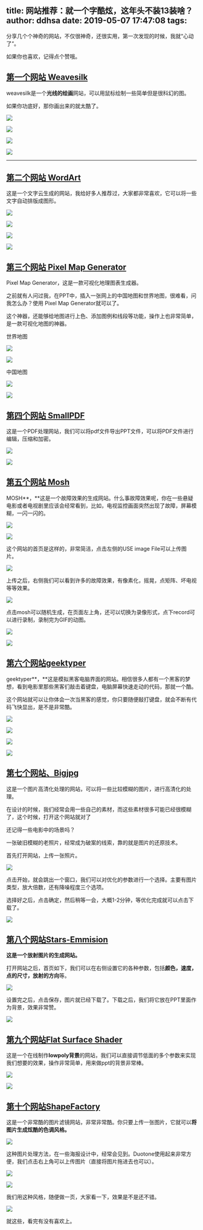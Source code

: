 title: 网站推荐：就一个字酷炫，这年头不装13装啥？
author: ddhsa
date: 2019-05-07 17:47:08
tags:
---
分享几个个神奇的网站，不仅很神奇，还很实用，第一次发现的时候，我就“心动了”。

如果你也喜欢，记得点个赞哦。

  

[第一个网站 Weavesilk](https://link.zhihu.com/?target=http%3A//weavesilk.com/)
-------------------------------------------------------------------------

weavesilk是一个**光线的绘画**网站，可以用鼠标绘制一些简单但是很科幻的图。

如果你功底好，那你画出来的就太酷了。

![](https://pic2.zhimg.com/v2-3f113ce114cd38c103605a542679783d_b.gif)

![](https://pic2.zhimg.com/v2-3f113ce114cd38c103605a542679783d_b.gif)

  

![](https://pic2.zhimg.com/v2-6a099957ba570e5bd3a0d164639336b1_b.jpg)

![](https://pic2.zhimg.com/80/v2-6a099957ba570e5bd3a0d164639336b1_hd.jpg)

  

---

[第二个网站 WordArt](https://link.zhihu.com/?target=https%3A//wordart.com/)
----------------------------------------------------------------------

  

这是一个文字云生成的网站，我给好多人推荐过，大家都非常喜欢，它可以将一些文字自动排版成图形。

  

![](https://pic2.zhimg.com/v2-631cdb95984dfaaed5dd79f9c763a6f1_b.jpg)

![](https://pic2.zhimg.com/80/v2-631cdb95984dfaaed5dd79f9c763a6f1_hd.jpg)

![](https://pic3.zhimg.com/v2-a7cb81e04b0e2a203af9f3275e307e62_b.jpg)

![](https://pic3.zhimg.com/80/v2-a7cb81e04b0e2a203af9f3275e307e62_hd.jpg)

  

  

[第三个网站 Pixel Map Generator](https://link.zhihu.com/?target=https%3A//pixelmap.amcharts.com/)
--------------------------------------------------------------------------------------------

  

Pixel Map Generator，这是一款可视化地理图表生成器。

之前就有人问过我，在PPT中，插入一张网上的中国地图和世界地图，很难看，问我怎么办？使用 Pixel Map Generator就可以了。

这个神器，还能够给地图进行上色、添加图例和线段等功能，操作上也非常简单，是一款可视化地图的神器。

世界地图

![](https://pic3.zhimg.com/v2-f1af571c3a3fe9865c30eede9f186dc6_b.jpg)

![](https://pic3.zhimg.com/80/v2-f1af571c3a3fe9865c30eede9f186dc6_hd.jpg)

中国地图

![](https://pic3.zhimg.com/v2-810c22db912cbb321a4f1fe3828b2d42_b.jpg)

![](https://pic3.zhimg.com/80/v2-810c22db912cbb321a4f1fe3828b2d42_hd.jpg)

  

[第四个网站 SmallPDF](https://link.zhihu.com/?target=https%3A//smallpdf.com/)
------------------------------------------------------------------------

  

这是一个PDF处理网站，我们可以将pdf文件导出PPT文件，可以将PDF文件进行编辑，压缩和加密。

  

![](https://pic3.zhimg.com/v2-bca5f1a07b74e3a056a9f89d98608cbe_b.jpg)

![](https://pic3.zhimg.com/80/v2-bca5f1a07b74e3a056a9f89d98608cbe_hd.jpg)

  

  
[第五个网站 Mosh](https://link.zhihu.com/?target=https%3A//getmosh.io/)
---------------------------------------------------------------------

  

MOSH**，**这是一个故障效果的生成网站。什么事故障效果呢，你在一些悬疑电影或者电视剧里应该会经常看到，比如，电视监控画面突然出现了故障，屏幕模糊，一闪一闪的。

  

![](https://pic2.zhimg.com/v2-ccba9bfcac94d9b945f1cb024dd8058d_b.gif)

![](https://pic2.zhimg.com/v2-ccba9bfcac94d9b945f1cb024dd8058d_b.jpg)

  
这个网站的首页是这样的，非常简洁，点击左侧的USE image File可以上传图片。

  

![](https://pic1.zhimg.com/v2-1935bafbf1a103f008b37a23e2f97934_b.jpg)

  
上传之后，右侧我们可以看到许多的故障效果，有像素化，摇晃，点矩阵、坏电视等等效果。

  

![](https://pic2.zhimg.com/v2-f0fc07010eba18e74c0966ba689aabdd_b.jpg)

  

点击mosh可以随机生成，在页面左上角，还可以切换为录像形式，点下record可以进行录制，录制完为GIF的动图。

![](https://pic4.zhimg.com/v2-99fefa0ce06ef54b6ff2a0ba3f062eb7_b.gif)

![](https://pic4.zhimg.com/v2-99fefa0ce06ef54b6ff2a0ba3f062eb7_b.jpg)

  

[第六个网站geektyper](https://link.zhihu.com/?target=http%3A//geektyper.com/)
------------------------------------------------------------------------

geektyper**，**这是模拟黑客电脑界面的网站。相信很多人都有一个黑客的梦想，看到电影里那些黑客们敲击着键盘，电脑屏幕快速走动的代码，那就一个酷。

  

这个网站就可以让你体会一次当黑客的感觉，你只要随便敲打键盘，就会不断有代码飞快显出，是不是非常酷。

  

![](https://pic1.zhimg.com/v2-dce2b93d851a2fe9fa028cb9e77397bc_b.gif)

![](https://pic1.zhimg.com/v2-dce2b93d851a2fe9fa028cb9e77397bc_b.jpg)

  

![](https://pic1.zhimg.com/v2-ae564615e2127873e4c64a8de74a5398_b.gif)

![](https://pic1.zhimg.com/v2-ae564615e2127873e4c64a8de74a5398_b.jpg)

  
  
  
[第七个网站、Bigjpg](https://link.zhihu.com/?target=http%3A//bigjpg.com/)
----------------------------------------------------------------------------

  
这是一个图片高清化处理的网站，可以将一些比较模糊的图片，进行高清化的处理。

在设计的时候，我们经常会用一些自己的素材，而这些素材很多可能已经很模糊了，这个时候，打开这个网站就对了

  

还记得一些电影中的场景吗？

一张破旧模糊的老照片，经常成为破案的线索，靠的就是图片的还原技术。

首先打开网站，上传一张照片。

  

![](https://pic3.zhimg.com/v2-f4f34c66f9e309b26d44fec7e271e042_b.jpg)

  

点击开始，就会跳出一个窗口，我们可以对优化的参数进行一个选择。主要有图片类型，放大倍数，还有降噪程度三个选项。

  
选择好之后，点击确定，然后稍等一会，大概1-2分钟，等优化完成就可以点击下载了。

![](https://pic2.zhimg.com/v2-ce3e23302822eb7276117112ff86bded_b.jpg)

  

[第八个网站Stars-Emmision](https://link.zhihu.com/?target=https%3A//wangyasai.github.io/Stars-Emmision/)
---------------------------------------------------------------------------------------------------

  

**这是一个放射图片的生成网站。**

打开网站之后，首页如下，我们可以在右侧设置它的各种参数，包括**颜色，速度，点的尺寸，放射的方向**等。

![](https://pic3.zhimg.com/v2-e114ab19ce65dd64f1ee04c06dfb829a_b.jpg)

  
设置完之后，点击保存，图片就已经下载了。下载之后，我们将它放在PPT里面作为背景，效果非常赞。

  

![](https://pic2.zhimg.com/v2-1f7fb0a81142d9c459b53fc9fbd3824d_b.jpg)

  

[第九个网站Flat Surface Shader](https://link.zhihu.com/?target=http%3A//matthew.wagerfield.com/flat-surface-shader/)
---------------------------------------------------------------------------------------------------------------

  

这是一个在线制作**lowpoly背景**的网站，我们可以直接调节低面的多个参数来实现我们想要的效果，操作非常简单，用来做ppt的背景非常棒。

  

![](https://pic2.zhimg.com/v2-f4476e7fb964af8eade3dc62a875f5e9_b.gif)

![](https://pic2.zhimg.com/v2-f4476e7fb964af8eade3dc62a875f5e9_b.jpg)

  

[第十个网站ShapeFactory](https://link.zhihu.com/?target=https%3A//shapefactory.co/)
------------------------------------------------------------------------------

  

这是一个非常酷的图片滤镜网站，非常非常酷。你只要上传一张图片，它就可以**将图片生成炫酷的色调风格。**

  

![](https://pic1.zhimg.com/v2-1901947b33713b1dcf775fcb111f154c_b.jpg)

  

这种图片处理方法，在一些海报设计中，经常会见到。Duotone使用起来非常方便，我们点击右上角可以上传图片（直接将图片拖进去也可以）。

  

![](https://pic1.zhimg.com/v2-ad7749da5d5553b7b30714301ec38fb4_b.gif)

![](https://pic1.zhimg.com/v2-ad7749da5d5553b7b30714301ec38fb4_b.jpg)

  
我们用这种风格，随便做一页，大家看一下，效果是不是还不错。

![](https://pic3.zhimg.com/v2-70b7dcc79837152de56f80c1e57f87c6_b.jpg)

  

  

就这些，看完有没有喜欢上。

  